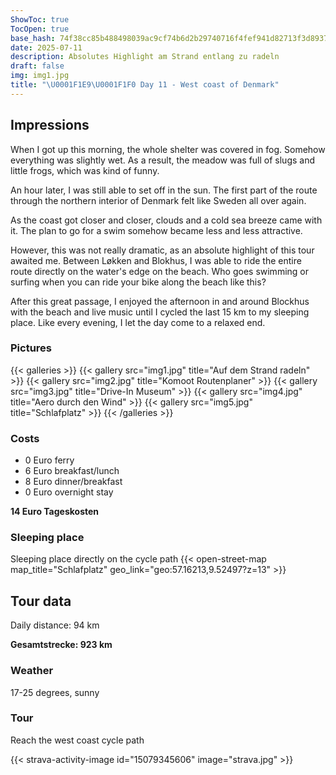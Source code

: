 ```yaml
---
ShowToc: true
TocOpen: true
base_hash: 74f38cc85b488498039ac9cf74b6d2b29740716f4fef941d82713f3d89373326
date: 2025-07-11
description: Absolutes Highlight am Strand entlang zu radeln
draft: false
img: img1.jpg
title: "\U0001F1E9\U0001F1F0 Day 11 - West coast of Denmark"
---
```


## Impressions
When I got up this morning, the whole shelter was covered in fog. Somehow everything was slightly wet. As a result, the meadow was full of slugs and little frogs, which was kind of funny.

An hour later, I was still able to set off in the sun. The first part of the route through the northern interior of Denmark felt like Sweden all over again.

As the coast got closer and closer, clouds and a cold sea breeze came with it. The plan to go for a swim somehow became less and less attractive.

However, this was not really dramatic, as an absolute highlight of this tour awaited me. Between Løkken and Blokhus, I was able to ride the entire route directly on the water's edge on the beach. Who goes swimming or surfing when you can ride your bike along the beach like this?

After this great passage, I enjoyed the afternoon in and around Blockhus with the beach and live music until I cycled the last 15 km to my sleeping place. Like every evening, I let the day come to a relaxed end.


### Pictures
{{< galleries >}}
{{< gallery src="img1.jpg" title="Auf dem Strand radeln" >}}
{{< gallery src="img2.jpg" title="Komoot Routenplaner" >}}
{{< gallery src="img3.jpg" title="Drive-In Museum" >}}
{{< gallery src="img4.jpg" title="Aero durch den Wind" >}}
{{< gallery src="img5.jpg" title="Schlafplatz" >}}
{{< /galleries >}}

### Costs
- 0 Euro ferry
- 6 Euro breakfast/lunch
- 8 Euro dinner/breakfast
- 0 Euro overnight stay

**14 Euro Tageskosten**

### Sleeping place
Sleeping place directly on the cycle path
{{< open-street-map map_title="Schlafplatz" geo_link="geo:57.16213,9.52497?z=13" >}}

## Tour data
Daily distance: 94 km

**Gesamtstrecke: 923 km**

### Weather
17-25 degrees, sunny

### Tour
Reach the west coast cycle path

{{< strava-activity-image id="15079345606" image="strava.jpg" >}}